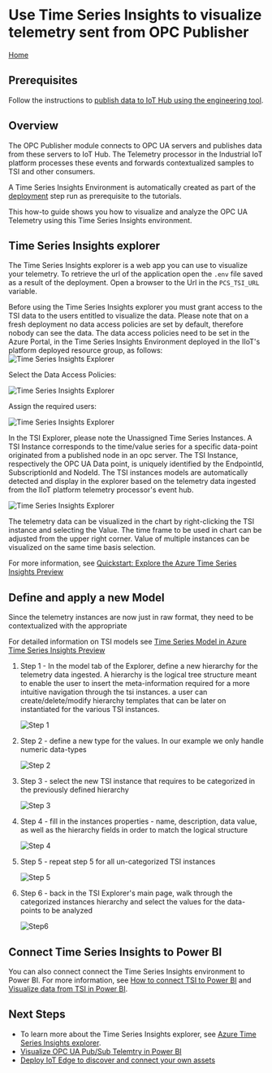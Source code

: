 # Use Time Series Insights to visualize telemetry sent from OPC Publisher

[Home](readme.md)

## Prerequisites

Follow the instructions to [publish data to IoT Hub using the engineering tool](tut-publish-data.md).

## Overview

The OPC Publisher module connects to OPC UA servers and publishes data from these servers to IoT Hub.   The Telemetry processor in the Industrial IoT platform processes these events and forwards contextualized samples to TSI and other consumers.  

A Time Series Insights Environment is automatically created as part of the [deployment](../deploy/howto-deploy-all-in-one.md) step run as prerequisite to the tutorials.

This how-to guide shows you how to visualize and analyze the OPC UA Telemetry using this Time Series Insights environment.

## Time Series Insights explorer

The Time Series Insights explorer is a web app you can use to visualize your telemetry. To retrieve the url of the application open the `.env` file saved as a result of the deployment.  Open a browser to the Url in the `PCS_TSI_URL` variable.  

Before using the Time Series Insights explorer you must grant access to the TSI data to the users entitled to visualize the data. Please note that on a fresh deployment no data access policies are set by default, therefore nobody can see the data. The data access policies need to be set in the Azure Portal, in the Time Series Insights Environment deployed in the IIoT's platform deployed resource group, as follows:
   ![Time Series Insights Explorer](../media/tut-tsi-dataaccess1.png)

Select the Data Access Policies:

   ![Time Series Insights Explorer](../media/tut-tsi-dataaccess2.png)

Assign the required users:

   ![Time Series Insights Explorer](../media/tut-tsi-dataaccess3.png)


In the TSI Explorer, please note the Unassigned Time Series Instances. A TSI Instance corresponds to the time/value series for a specific data-point originated from a published node in an opc server. The TSI Instance, respectively the OPC UA Data point, is uniquely identified by the EndpointId, SubscriptionId and NodeId. The TSI instances models are automatically detected and display in the explorer based on the telemetry data ingested from the IIoT platform telemetry processor's event hub.

   ![Time Series Insights Explorer](../media/tut-tsi-step0.png)

The telemetry data can be visualized in the chart by right-clicking the TSI instance and selecting the Value. The time frame to be used in chart can be adjusted from the upper right corner. Value of multiple instances can be visualized on the same time basis selection.

For more information, see [Quickstart: Explore the Azure Time Series Insights Preview](https://docs.microsoft.com/en-us/azure/time-series-insights/time-series-insights-update-quickstart)

## Define and apply a new Model

Since the telemetry instances are now just in raw format, they need to be contextualized with the appropriate 

For detailed information on TSI models see [Time Series Model in Azure Time Series Insights Preview](https://docs.microsoft.com/en-us/azure/time-series-insights/time-series-insights-update-tsm)

1. Step 1 - In the model tab of the Explorer, define a new hierarchy for the telemetry data ingested. A hierarchy is the logical tree structure meant to enable the user to insert the meta-information required for a more intuitive navigation through the tsi instances. a user can create/delete/modify hierarchy templates that can be later on instantiated for the various TSI instances.

   ![Step 1](../media/tut-tsi-step1.png)

2. Step 2 - define a new type for the values. In our example we only handle numeric data-types

   ![Step 2](../media/tut-tsi-step2.png)

3. Step 3 - select the new TSI instance that requires to be categorized in the previously defined hierarchy

   ![Step 3](../media/tut-tsi-step3.png)

4. Step 4 - fill in the instances properties - name, description, data value, as well as the hierarchy fields in order to match the logical structure 

   ![Step 4](../media/tut-tsi-step4.png)

5. Step 5 - repeat step 5 for all un-categorized TSI instances

   ![Step 5](../media/tut-tsi-step5.png)

6. Step 6 - back in the TSI Explorer's main page, walk through the categorized instances hierarchy and select the values for the data-points to be analyzed

   ![Step6](../media/tut-tsi-step6.png)

## Connect Time Series Insights to Power BI

You can also connect connect the Time Series Insights environment to Power BI.  For more information, see [How to connect TSI to Power BI](https://docs.microsoft.com/en-us/azure/time-series-insights/how-to-connect-power-bi) and [Visualize data from TSI in Power BI](https://docs.microsoft.com/en-us/azure/time-series-insights/concepts-power-bi).

## Next Steps

- To learn more about the Time Series Insights explorer, see [Azure Time Series Insights explorer](https://docs.microsoft.com/en-us/azure/time-series-insights/time-series-insights-update-explorer).
- [Visualize OPC UA Pub/Sub Telemtry in Power BI](tut-power-bi-cdm.md)
- [Deploy IoT Edge to discover and connect your own assets](../deploy/howto-install-iot-edge.md)
